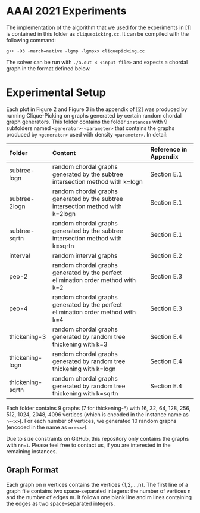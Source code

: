 # AAAI 2021 Experiments
The implementation of the algorithm that we used for the experiments in [1] is contained in this folder as `cliquepicking.cc`. It can be compiled with the following command:

```
g++ -O3 -march=native -lgmp -lgmpxx cliquepicking.cc
```

The solver can be run with `./a.out < <input-file>` and expects a chordal graph in the format defined below.

# Experimental Setup

Each plot in Figure 2 and Figure 3 in the appendix of [2] was
produced by running Clique-Picking on graphs generated by certain
random chordal graph generators. This folder contains the folder `instances` with 9 subfolders
named `<generator>-<parameter>` that contains the graphs produced by
`<generator>` used with density `<parameter>`. In detail:

| Folder           | Content                                                                          | Reference in Appendix |
| :--              | :--                                                                              | :--                   |
| subtree-logn     | random chordal graphs generated by the subtree intersection method with k=logn   | Section E.1           |
| subtree-2logn    | random chordal graphs generated by the subtree intersection method with k=2logn  | Section E.1           |
| subtree-sqrtn    | random chordal graphs generated by the subtree intersection method with k=sqrtn  | Section E.1           |
| interval         | random interval graphs                                                           | Section E.2           |
| peo-2            | random chordal graphs generated by the perfect elimination order method with k=2 | Section E.3           |
| peo-4            | random chordal graphs generated by the perfect elimination order method with k=4 | Section E.3           |
| thickening-3     | random chordal graphs generated by random tree thickening with k=3               | Section E.4           |
| thickening-logn  | random chordal graphs generated by random tree thickening with k=logn            | Section E.4           |
| thickening-sqrtn | random chordal graphs generated by random tree thickening with k=sqrtn           | Section E.4           |

Each folder contains 9 graphs (7 for thickening-*) with 16, 32, 64, 128, 256, 512, 1024, 2048, 4096 vertices (which is encoded in the instance name as `n=<x>`).
For each number of vertices, we generated 10 random graphs (encoded in the name as `nr=<x>`). 

Due to size constraints on GitHub, this repository only contains the graphs with `nr=1`. Please feel free to contact us, if you are interested in the remaining instances.

## Graph Format

Each graph on n vertices contains the vertices {1,2,...,n}. The first line of a graph file contains two space-separated integers: the number of vertices n and the number of edges m. It follows one blank line and m lines containing the edges as two space-separated integers.
